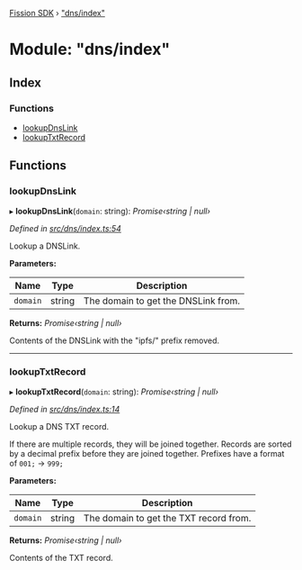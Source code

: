 [Fission SDK](../README.md) › ["dns/index"](_dns_index_.md)

# Module: "dns/index"

## Index

### Functions

* [lookupDnsLink](_dns_index_.md#lookupdnslink)
* [lookupTxtRecord](_dns_index_.md#lookuptxtrecord)

## Functions

###  lookupDnsLink

▸ **lookupDnsLink**(`domain`: string): *Promise‹string | null›*

*Defined in [src/dns/index.ts:54](https://github.com/fission-suite/webnative/blob/935d7b8/src/dns/index.ts#L54)*

Lookup a DNSLink.

**Parameters:**

Name | Type | Description |
------ | ------ | ------ |
`domain` | string | The domain to get the DNSLink from. |

**Returns:** *Promise‹string | null›*

Contents of the DNSLink with the "ipfs/" prefix removed.

___

###  lookupTxtRecord

▸ **lookupTxtRecord**(`domain`: string): *Promise‹string | null›*

*Defined in [src/dns/index.ts:14](https://github.com/fission-suite/webnative/blob/935d7b8/src/dns/index.ts#L14)*

Lookup a DNS TXT record.

If there are multiple records, they will be joined together.
Records are sorted by a decimal prefix before they are joined together.
Prefixes have a format of `001;` → `999;`

**Parameters:**

Name | Type | Description |
------ | ------ | ------ |
`domain` | string | The domain to get the TXT record from. |

**Returns:** *Promise‹string | null›*

Contents of the TXT record.
